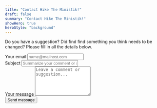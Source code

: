 ```yaml
---
title: "Contact Hike The Ministik!"
draft: false
summary: "Contact Hike The Ministik!"
showHero: true
heroStyle: "background"
---
```

<script src="https://www.google.com/recaptcha/api.js?render=6LfhI10rAAAAAPjMj_r7RycX5lBBzy3n08XckxJI"></script>
<script>
  function onSubmit(event) {
    event.preventDefault(); // Prevent default form submission
    grecaptcha.ready(function() {
      grecaptcha.execute('6LfhI10rAAAAAPjMj_r7RycX5lBBzy3n08XckxJI', {action: 'submit'}).then(function(token) {
        // Add the token to a hidden input field in your form
        document.getElementById('g-recaptcha-response').value = token;
        // Now submit your form
        document.getElementById("contact-form").submit(); // Give your form an ID
      });
    });
  }
</script>
<section class="bg-white dark:bg-gray-900">
  <div class="px-4 mx-auto max-w-screen-md">
      <p class="mb-8 lg:mb-8 font-light text-center text-gray-500 dark:text-gray-400 sm:text-xl">Do you have a suggestion? Did find find something you think needs to be changed? Please fill in all the details below.</p>
     <form id="contact-form" action="#" class="space-y-8" netlify onsubmit="onSubmit(event)">
          <div>
              <label for="email" class="block mb-2 text-sm font-medium text-gray-900 dark:text-gray-300">Your email</label>
              <input type="email" id="email" class="prose shadow-sm bg-gray-50 border border-gray-300 text-gray-900 text-sm rounded-lg focus:ring-primary-500 focus:border-primary-500 block w-full p-2.5 dark:bg-gray-700 dark:border-gray-600 dark:placeholder-gray-400 dark:text-white dark:focus:ring-primary-500 dark:focus:border-primary-500 dark:shadow-sm-light" placeholder="name@mailhost.com" required>
          </div>
          <div>
              <label for="subject" class="block mb-2 text-sm font-medium text-gray-900 dark:text-gray-300">Subject</label>
              <input type="text" id="subject" class="prose block p-3 w-full text-sm text-gray-900 bg-gray-50 rounded-lg border border-gray-300 shadow-sm focus:ring-primary-500 focus:border-primary-500 dark:bg-gray-700 dark:border-gray-600 dark:placeholder-gray-400 dark:text-white dark:focus:ring-primary-500 dark:focus:border-primary-500 dark:shadow-sm-light" placeholder="Summarize your comment or suggestion..." required>
          </div>
          <div class="sm:col-span-2">
              <label for="message" class="block mb-2 text-sm font-medium text-gray-900 dark:text-gray-400">Your message</label>
              <textarea id="message" rows="6" class="prose block p-2.5 w-full text-sm text-gray-900 bg-gray-50 rounded-lg shadow-sm border border-gray-300 focus:ring-primary-500 focus:border-primary-500 dark:bg-gray-700 dark:border-gray-600 dark:placeholder-gray-400 dark:text-white dark:focus:ring-primary-500 dark:focus:border-primary-500" placeholder="Leave a comment or suggestion..."></textarea>
          </div>
          <input type="hidden" id="g-recaptcha-response" name="g-recaptcha-response">
          <button type="submit" class="py-3 px-5 text-sm font-medium text-center text-white rounded-lg bg-primary-700 sm:w-fit hover:bg-primary-800 focus:ring-4 focus:outline-none focus:ring-primary-300 dark:bg-primary-600 dark:hover:bg-primary-700 dark:focus:ring-primary-800">Send message</button>
      </form>
  </div>
</section>